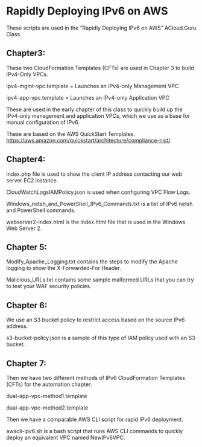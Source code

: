# Rapidly Deploying IPv6 on AWS

These scripts are used in the “Rapidly Deploying IPv6 on AWS” ACloud.Guru Class.

## Chapter3:

These two CloudFormation Templates (CFTs) are used in Chapter 3 to build IPv4-Only VPCs.

ipv4-mgmt-vpc.template = Launches an IPv4-only Management VPC

ipv4-app-vpc.template = Launches an IPv4-only Application VPC

These are used in the early chapter of this class to quickly build up the IPv4-only management and application VPCs, which we use as a base for manual configuration of IPv6.

These are based on the AWS QuickStart Templates.
https://aws.amazon.com/quickstart/architecture/compliance-nist/

## Chapter4:

index.php file is used to show the client IP address contacting our web server EC2 instance.

CloudWatchLogsIAMPolicy.json is used when configuring VPC Flow Logs.

Windows_netsh_and_PowerShell_IPv6_Commands.txt is a list of IPv6 netsh and PowerShell commands.

webserver2-index.html is the index.html file that is used in the Windows Web Server 2.

## Chapter 5:

Modify_Apache_Logging.txt contains the steps to modify the Apache logging to show the X-Forwarded-For Header.

Malicious_URLs.txt contains some sample malformed URLs that you can try to test your WAF security policies.

## Chapter 6:

We use an S3 bucket policy to restrict access based on the source IPv6 address.

s3-bucket-policy.json is a sample of this type of IAM policy used with an S3 bucket.

## Chapter 7:

Then we have two different methods of IPv6 CloudFormation Templates (CFTs) for the automation chapter.

dual-app-vpc-method1.template

dual-app-vpc-method2.template

Then we have a comparable AWS CLI script for rapid IPv6 deployment.

awscli-ipv6.sh is a bash script that runs AWS CLI commands to quickly deploy an equivalent VPC named NewIPv6VPC.
